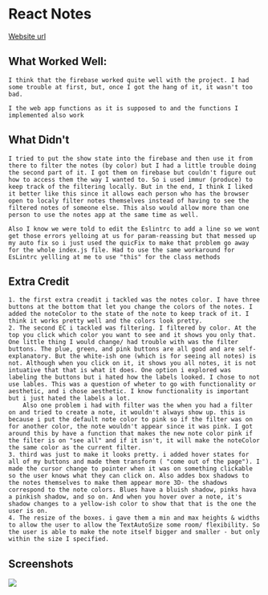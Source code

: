 # React Notes

[Website url](https://zingy-cobbler-d4269d.netlify.app/)


## What Worked Well:
    I think that the firebase worked quite well with the project. I had some trouble at first, but, once I got the hang of it, it wasn't too bad. 

    I the web app functions as it is supposed to and the functions I implemented also work

## What Didn't
    I tried to put the show state into the firebase and then use it from there to filter the notes (by color) but I had a little trouble doing the second part of it. I got them on firebase but couldn't figure out how to access them the way I wanted to. So i used immur (produce) to keep track of the filtering locally. But in the end, I think I liked it better like this since it allows each person who has the browser open to localy filter notes themselves instead of having to see the filtered notes of someone else. This also would allow more than one person to use the notes app at the same time as well. 

    Also I know we were told to edit the Eslintrc to add a line so we wont get those errors yelloing at us for param-reassing but that messed up my auto fix so i just used the quicFix to make that problem go away for the whole index.js file. Had to use the same workaround for EsLintrc yellling at me to use "this" for the class methods

## Extra Credit
    1. the first extra creadit i tackled was the notes color. I have three buttons at the bottom that let you change the colors of the notes. I added the noteColor to the state of the note to keep track of it. I think it works pretty well and the colors look pretty.
    2. The second EC i tackled was filtering. I filtered by color. At the top you click which color you want to see and it shows you only that. One little thing I would change/ had trouble with was the filter buttons. The plue, green, and pink buttons are all good and are self-explanatory. But the white-ish one (which is for seeing all notes) is not. Although when you click on it, it shows you all notes, it is not intuative that that is what it does. One option i explored was labeling the buttons but i hated how the labels looked. I chose to not use lables. This was a question of wheter to go with functionality or aesthetic, and i chose aesthetic. I know functionality is important but i just hated the labels a lot.
        Also one problem i had with filter was the when you had a filter on and tried to create a note, it wouldn't always show up. this is because i put the default note color to pink so if the filter was on for another color, the note wouldn't appear since it was pink. I got around this by have a function that makes the new note color pink if the filter is on "see all" and if it isn't, it will make the noteColor the same color as the current filter. 
    3. third was just to make it looks pretty. i added hover states for all of my buttons and made them transform ( "come out of the page"). I made the cursor change to pointer when it was on something clickable so the user knows what they can click on. Also addes box shadows to the notes themselves to make them appear more 3D- the shadows correspond to the note colors. Blues have a bluish shadow, pinks hava a pinkish shadow, and so on. And when you hover over a note, it's shadow changes to a yellow-ish color to show that that is the one the user is on. 
    4. The resize of the boxes. i gave them a min and max heights & widths to allow the user to allow the TextAutoSize some room/ flexibility. So the user is able to make the note itself bigger and smaller - but only within the size I specified. 

## Screenshots
![](https://i.imgur.com/OXY467m.jpg)
